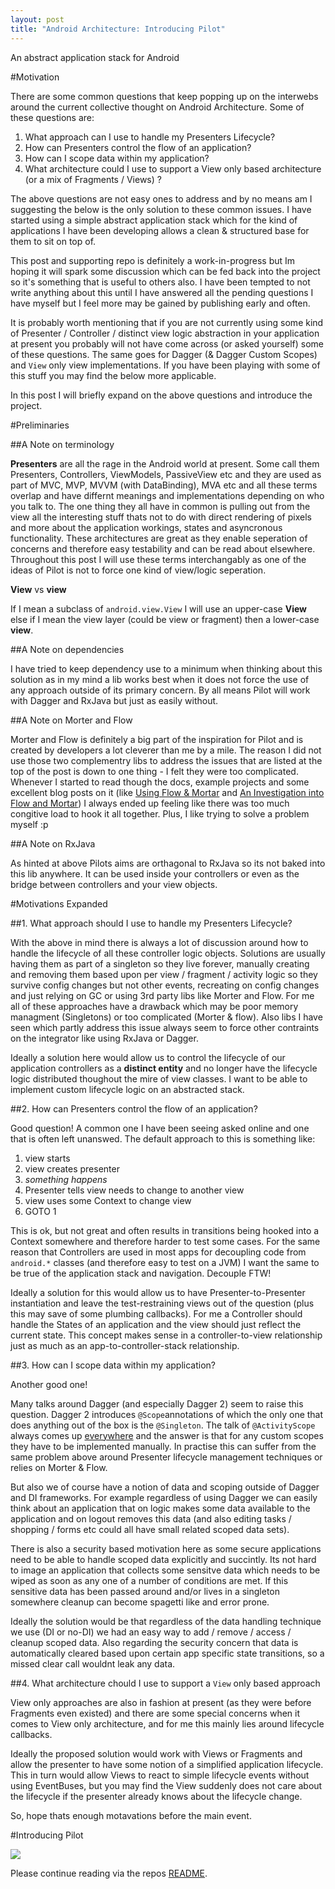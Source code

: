 ```yaml
---
layout: post
title: "Android Architecture: Introducing Pilot"
---
```


An abstract application stack for Android

#Motivation

There are some common questions that keep popping up on the interwebs around the current collective thought on Android Architecture. Some of these questions are:

1. What approach can I use to handle my Presenters Lifecycle?
2. How can Presenters control the flow of an application?
3. How can I scope data within my application?
4. What architecture could I use to support a View only based architecture (or a mix of Fragments / Views) ?

The above questions are not easy ones to address and by no means am I suggesting the below is the only solution to these common issues. I have started using a simple abstract application stack which for the kind of applications I have been developing allows a clean & structured base for them to sit on top of. 

This post and supporting repo is definitely a work-in-progress but Im hoping it will spark some discussion which can be fed back into the project so it's something that is useful to others also. I have been tempted to not write anything about this until I have answered all the pending questions I have myself but I feel more may be gained by publishing early and often.

It is probably worth mentioning that if you are not currently using some kind of Presenter / Controller / distinct view logic abstraction in your application at present you probably will not have come across (or asked yourself) some of these questions. The same goes for Dagger (& Dagger Custom Scopes) and `View` only view implementations. If you have been playing with some of this stuff you may find the below more applicable.

In this post I will briefly expand on the above questions and introduce the project.


#Preliminaries

##A Note on terminology

**Presenters** are all the rage in the Android world at present. Some call them Presenters, Controllers, ViewModels, PassiveView etc and they are used as part of MVC, MVP, MVVM (with DataBinding), MVA etc and all these terms overlap and have differnt meanings and implementations depending on who you talk to. The one thing they all have in common is pulling out from the view all the interesting stuff thats not to do with direct rendering of pixels and more about the application workings, states and asyncronous functionality. These architectures are great as they enable seperation of concerns and therefore easy testability and can be read about elsewhere. Throughout this post I will use these terms interchangably as one of the ideas of Pilot is not to force one kind of view/logic seperation.

**View** vs **view**

If I mean a subclass of `android.view.View` I will use an upper-case **View** else if I mean the view layer (could be view or fragment) then a lower-case **view**.

##A Note on dependencies

I have tried to keep dependency use to a minimum when thinking about this solution as in my mind a lib works best when it does not force the use of any approach outside of its primary concern. By all means Pilot will work with Dagger and RxJava but just as easily without.

##A Note on Morter and Flow

Morter and Flow is definitely a big part of the inspiration for Pilot and is created by developers a lot cleverer than me by a mile. The reason I did not use those two complementry libs to address the issues that are listed at the top of the post is down to one thing - I felt they were too complicated. Whenever I started to read though the docs, example projects and some excellent blog posts on it (like [Using Flow & Mortar](https://realm.io/news/using-flow-mortar/) and [An Investigation into Flow and Mortar](https://www.bignerdranch.com/blog/an-investigation-into-flow-and-mortar/)) I always ended up feeling like there was too much congitive load to hook it all together. Plus, I like trying to solve a problem myself :p

##A Note on RxJava

As hinted at above Pilots aims are orthagonal to RxJava so its not baked into this lib anywhere. It can be used inside your controllers or even as the bridge between controllers and your view objects.


#Motivations Expanded

##1. What approach should I use to handle my Presenters Lifecycle?

With the above in mind there is always a lot of discussion around how to handle the lifecycle of all these controller logic objects. Solutions are usually having them as part of a singleton so they live forever, manually creating and removing them based upon per view / fragment / activity logic so they survive config changes but not other events, recreating on config changes and just relying on GC or using 3rd party libs like Morter and Flow. For me all of these approaches have a drawback which may be poor memory managment (Singletons) or too complicated (Morter & flow). Also libs I have seen which partly address this issue always seem to force other contraints on the integrator like using RxJava or Dagger.

Ideally a solution here would allow us to control the lifecycle of our application controllers as a **distinct entity** and no longer have the lifecycle logic distributed thoughout the mire of view classes. I want to be able to implement custom lifecycle logic on an abstracted stack. 

##2. How can Presenters control the flow of an application?

Good question! A common one I have been seeing asked online and one that is often left unanswed. The default approach to this is something like:

1. view starts
2. view creates presenter
3. _something happens_
4. Presenter tells view needs to change to another view
5. view uses some Context to change view
6. GOTO 1

This is ok, but not great and often results in transitions being hooked into a Context somewhere and therefore harder to test some cases. For the same reason that Controllers are used in most apps for decoupling code from `android.*` classes (and therefore easy to test on a JVM) I want the same to be true of the application stack and navigation. Decouple FTW!

Ideally a solution for this would allow us to have Presenter-to-Presenter instantiation and leave the test-restraining views out of the question (plus this may save of some plumbing callbacks). For me a Controller should handle the States of an application and the view should just reflect the current state. This concept makes sense in a controller-to-view relationship just as much as an app-to-controller-stack relationship.

##3. How can I scope data within my application?

Another good one!

Many talks around Dagger (and especially Dagger 2) seem to raise this question. Dagger 2 introduces `@Scope`annotations of which the only one that does anything out of the box is the `@Singleton`. The talk of `@ActivityScope` always comes up [everywhere](http://stackoverflow.com/questions/29923376/dagger2-custom-scopes-how-do-custom-scopes-activityscope-actually-work) and the answer is that for any custom scopes they have to be implemented manually. In practise this can suffer from the same problem above around Presenter lifecycle management techniques or relies on Morter & Flow.

But also we of course have a notion of data and scoping outside of Dagger and DI frameworks. For example regardless of using Dagger we can easily think about an application that on logic makes some data available to the application and on logout removes this data (and also editing tasks / shopping / forms etc could all have small related scoped data sets).

There is also a security based motivation here as some secure applications need to be able to handle scoped data explicitly and succintly. Its not hard to image an application that collects some sensitve data which needs to be wiped as soon as any one of a number of conditions are met. If this sensitive data has been passed around and/or lives in a singleton somewhere cleanup can become spagetti like and error prone. 

Ideally the solution would be that regardless of the data handling technique we use (DI or no-DI) we had an easy way to add / remove / access / cleanup scoped data. Also regarding the security concern that data is automatically cleared based upon certain app specific state transitions, so a missed clear call wouldnt leak any data.

##4. What architecture chould I use to support a `View` only based approach

View only approaches are also in fashion at present (as they were before Fragments even existed) and there are some special concerns when it comes to View only architecture, and for me this mainly lies around lifecycle callbacks. 

Ideally the proposed solution would work with Views or Fragments and allow the presenter to have some notion of a simplified application lifecycle. This in turn would allow Views to react to simple lifecycle events without using EventBuses, but you may find the View suddenly does not care about the lifecycle if the presenter already knows about the lifecycle change.

So, hope thats enough motavations before the main event.

#Introducing Pilot

![](https://raw.githubusercontent.com/doridori/Pilot/master/gfx/pilot_mascot.png)

Please continue reading via the repos [README](https://github.com/doridori/Pilot).
